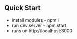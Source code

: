 ## Quick Start ##


* install modules  - npm i
* run dev server  - npm start
* runs on http://localhost:3000
